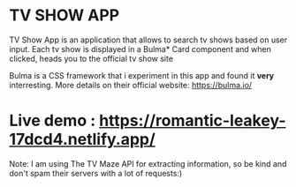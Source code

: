 # TV SHOW APP
TV Show App is an application that allows to search tv shows based on user input. Each tv show is displayed in a Bulma* Card component and when clicked, heads you to the official tv show site

Bulma is a CSS framework that i experiment in this app and found it **very** interresting. More details on their official website: https://bulma.io/

# Live demo : https://romantic-leakey-17dcd4.netlify.app/
Note: I am using The TV Maze API for extracting information, so be kind and don't spam their servers with a lot of requests:)
